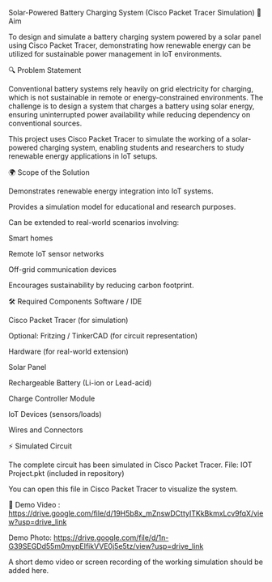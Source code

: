 Solar-Powered Battery Charging System (Cisco Packet Tracer Simulation)
📝 Aim

To design and simulate a battery charging system powered by a solar panel using Cisco Packet Tracer, demonstrating how renewable energy can be utilized for sustainable power management in IoT environments.

🔍 Problem Statement

Conventional battery systems rely heavily on grid electricity for charging, which is not sustainable in remote or energy-constrained environments. The challenge is to design a system that charges a battery using solar energy, ensuring uninterrupted power availability while reducing dependency on conventional sources.

This project uses Cisco Packet Tracer to simulate the working of a solar-powered charging system, enabling students and researchers to study renewable energy applications in IoT setups.

🌍 Scope of the Solution

Demonstrates renewable energy integration into IoT systems.

Provides a simulation model for educational and research purposes.

Can be extended to real-world scenarios involving:

Smart homes

Remote IoT sensor networks

Off-grid communication devices

Encourages sustainability by reducing carbon footprint.

🛠️ Required Components
Software / IDE

Cisco Packet Tracer (for simulation)

Optional: Fritzing / TinkerCAD (for circuit representation)

Hardware (for real-world extension)

Solar Panel

Rechargeable Battery (Li-ion or Lead-acid)

Charge Controller Module

IoT Devices (sensors/loads)

Wires and Connectors

⚡ Simulated Circuit

The complete circuit has been simulated in Cisco Packet Tracer.
File: IOT Project.pkt (included in repository)

You can open this file in Cisco Packet Tracer to visualize the system.

🎥 Demo Video : https://drive.google.com/file/d/19H5b8x_mZnswDCttyITKkBkmxLcv9fqX/view?usp=drive_link

Demo Photo: https://drive.google.com/file/d/1n-G39SEGDd55m0mypEIfikVVE0j5e5tz/view?usp=drive_link

A short demo video or screen recording of the working simulation should be added here.


